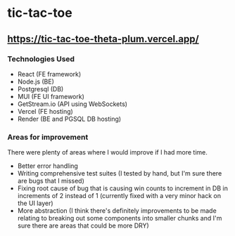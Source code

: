 # tic-tac-toe

## https://tic-tac-toe-theta-plum.vercel.app/

### Technologies Used

* React (FE framework)
* Node.js (BE)
* Postgresql (DB)
* MUI (FE UI framework)
* GetStream.io (API using WebSockets)
* Vercel (FE hosting)
* Render (BE and PGSQL DB hosting)

### Areas for improvement

There were plenty of areas where I would improve if I had more time.

* Better error handling
* Writing comprehensive test suites (I tested by hand, but I'm sure there are bugs that I missed)
* Fixing root cause of bug that is causing win counts to increment in DB in increments of 2 instead of 1
  (currently fixed with a very minor hack on the UI layer)
* More abstraction (I think there's definitely improvements to be made relating to breaking out some components into smaller chunks and I'm sure there are areas that could be more DRY)
